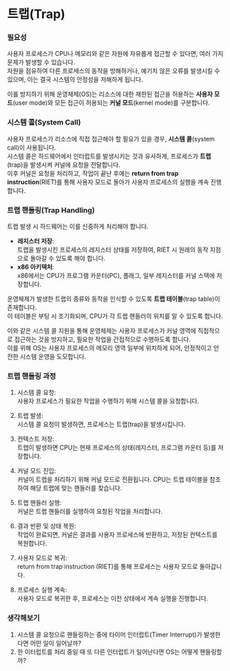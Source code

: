 # 트랩(Trap)

### 필요성

사용자 프로세스가 CPU나 메모리와 같은 자원에 자유롭게 접근할 수 있다면, 여러 가지 문제가 발생할 수 있습니다.  
자원을 점유하여 다른 프로세스의 동작을 방해하거나, 예기치 않은 오류를 발생시킬 수 있으며, 이는 결국 시스템의 안정성을 저해하게 됩니다.

이를 방지하기 위해 운영체제(OS)는 리소스에 대한 제한된 접근을 허용하는 **사용자 모드**(user mode)와 모든 접근이 허용되는 **커널 모드**(kernel mode)를 구분합니다.

### 시스템 콜(System Call)

사용자 프로세스가 리소스에 직접 접근해야 할 필요가 있을 경우, **시스템 콜**(system call)이 사용됩니다.  
시스템 콜은 하드웨어에서 인터럽트를 발생시키는 것과 유사하게, 프로세스가 **트랩**(trap)을 발생시켜 커널에 요청을 전달합니다.  
이후 커널은 요청을 처리하고, 작업이 끝난 후에는 **return from trap instruction**(RIET)를 통해 사용자 모드로 돌아가 사용자 프로세스의 실행을 계속 진행합니다.

### 트랩 핸들링(Trap Handling)

트랩 발생 시 하드웨어는 이를 신중하게 처리해야 합니다.

- **레지스터 저장**:  
  트랩을 발생시킨 프로세스의 레지스터 상태를 저장하여, RIET 시 원래의 동작 지점으로 돌아갈 수 있도록 해야 합니다.
- **x86 아키텍처**:  
  x86에서는 CPU가 프로그램 카운터(PC), 플래그, 일부 레지스터를 커널 스택에 저장합니다.

운영체제가 발생한 트랩의 종류와 동작을 인식할 수 있도록 **트랩 테이블**(trap table)이 존재합니다.  
이 테이블은 부팅 시 초기화되며, CPU가 각 트랩 핸들러의 위치를 알 수 있도록 합니다.

이와 같은 시스템 콜 지원을 통해 운영체제는 사용자 프로세스가 커널 영역에 직접적으로 접근하는 것을 방지하고, 필요한 작업을 간접적으로 수행하도록 합니다.  
이를 위해 OS는 사용자 프로세스의 메모리 영역 일부에 위치하게 되어, 안정적이고 안전한 시스템 운영을 도모합니다.

### 트랩 핸들링 과정

1. 시스템 콜 요청:  
   사용자 프로세스가 필요한 작업을 수행하기 위해 시스템 콜을 요청합니다.

2. 트랩 발생:  
   시스템 콜 요청이 발생하면, 프로세스는 트랩(trap)을 발생시킵니다.

3. 컨텍스트 저장:  
   트랩이 발생하면 CPU는 현재 프로세스의 상태(레지스터, 프로그램 카운터 등)를 저장합니다.

4. 커널 모드 진입:  
   커널이 트랩을 처리하기 위해 커널 모드로 전환됩니다. CPU는 트랩 테이블을 참조하여 해당 트랩에 맞는 핸들러를 찾습니다.

5. 트랩 핸들러 실행:  
   커널은 트랩 핸들러를 실행하여 요청된 작업을 처리합니다.

6. 결과 반환 및 상태 복원:  
   작업이 완료되면, 커널은 결과를 사용자 프로세스에 반환하고, 저장된 컨텍스트를 복원합니다.

7. 사용자 모드로 복귀:  
   return from trap instruction (RIET)를 통해 프로세스는 사용자 모드로 돌아갑니다.

8. 프로세스 실행 계속:  
   사용자 모드로 복귀한 후, 프로세스는 이전 상태에서 계속 실행을 진행합니다.

### 생각해보기

1. 시스템 콜 요청으로 핸들링하는 중에 타이머 인터럽트(Timer Interrupt)가 발생한다면 어떤 일이 일어날까?
2. 한 이터럽트를 처리 중일 때 또 다른 인터럽트가 일어난다면 OS는 어떻게 핸들링할까?
